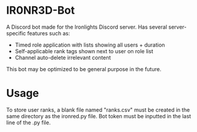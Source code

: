 # IR0NR3D-Bot
A Discord bot made for the Ironlights Discord server. Has several server-specific features such as:
- Timed role application with lists showing all users + duration
- Self-applicable rank tags shown next to user on role list
- Channel auto-delete irrelevant content

This bot may be optimized to be general purpose in the future.

# Usage
To store user ranks, a blank file named "ranks.csv" must be created in the same directory as the ironred.py file. Bot token must be inputted in the last line of the .py file.

